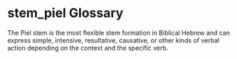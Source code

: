 # stem_piel Glossary
The Piel stem is the most flexible stem formation in Biblical Hebrew and can express simple, intensive, resultative, causative, or other kinds of verbal action depending on the context and the specific verb.